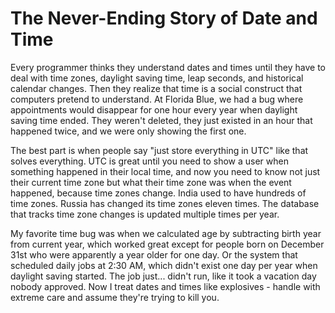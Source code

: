 ---
---
# The Never-Ending Story of Date and Time

Every programmer thinks they understand dates and times until they have to deal with time zones, daylight saving time, leap seconds, and historical calendar changes. Then they realize that time is a social construct that computers pretend to understand. At Florida Blue, we had a bug where appointments would disappear for one hour every year when daylight saving time ended. They weren't deleted, they just existed in an hour that happened twice, and we were only showing the first one.

The best part is when people say "just store everything in UTC" like that solves everything. UTC is great until you need to show a user when something happened in their local time, and now you need to know not just their current time zone but what their time zone was when the event happened, because time zones change. India used to have hundreds of time zones. Russia has changed its time zones eleven times. The database that tracks time zone changes is updated multiple times per year.

My favorite time bug was when we calculated age by subtracting birth year from current year, which worked great except for people born on December 31st who were apparently a year older for one day. Or the system that scheduled daily jobs at 2:30 AM, which didn't exist one day per year when daylight saving started. The job just... didn't run, like it took a vacation day nobody approved. Now I treat dates and times like explosives - handle with extreme care and assume they're trying to kill you.

